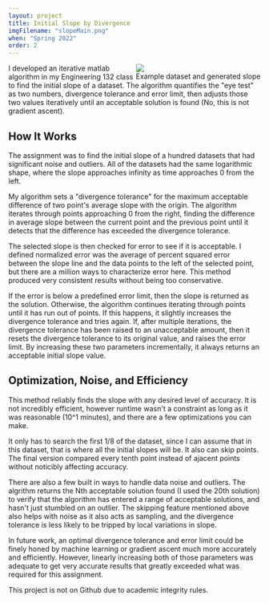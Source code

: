```yaml
---
layout: project
title: Initial Slope by Divergence
imgFilename: "slopeMain.png"
when: "Spring 2022"
order: 2
---
```

<div class="imgCptnBox" style="float:right">
<img src="{{ "assets/images/slopeMain.png" | relative_url }}" class="articleImgMain">
<figcaption class="articleCaption">Example dataset and generated slope</figcaption>
</div>

I developed an iterative matlab algorithm in my Engineering 132 class to find the initial slope of a dataset. The algorithm quantifies the "eye test" as two numbers, divergence tolerance and error limit, then adjusts those two values iteratively until an acceptable solution is found (No, this is not gradient ascent).

## How It Works

The assignment was to find the initial slope of a hundred datasets that had significant noise and outliers. All of the datasets had the same logarithmic shape, where the slope approaches infinity as time approaches 0 from the left.

My algorithm sets a "divergence tolerance" for the maximum acceptable difference of two point's average slope with the origin. The algorithm iterates through points approaching 0 from the right, finding the difference in average slope between the current point and the previous point until it detects that the difference has exceeded the divergence tolerance. 

The selected slope is then checked for error to see if it is acceptable. I defined normalized error was the average of percent squared error between the slope line and the data points to the left of the selected point, but there are a million ways to characterize error here. This method produced very consistent results without being too conservative.

If the error is below a predefined error limit, then the slope is returned as the solution. Otherwise, the algorithm continues iterating through points until it has run out of points. If this happens, it slightly increases the divergence tolerance and tries again. If, after multiple iterations, the divergence tolerance has been raised to an unacceptable amount, then it resets the divergence tolerance to its original value, and raises the error limit. By increasing these two parameters incrementally, it always returns an acceptable initial slope value.

## Optimization, Noise, and Efficiency

This method reliably finds the slope with any desired level of accuracy. It is not incredibly efficient, however runtime wasn't a constraint as long as it was reasonable (10^1 minutes), and there are a few optimizations you can make. 

It only has to search the first 1/8 of the dataset, since I can assume that in this dataset, that is where all the initial slopes will be. It also can skip points. The final version compared every tenth point instead of ajacent points without noticibly affecting accuracy.

There are also a few built in ways to handle data noise and outliers. The algrithm returns the Nth acceptable solution found (I used the 20th solution) to verify that the algorithm has entered a range of acceptable solutions, and hasn't just stumbled on an outlier. The skipping feature mentioned above also helps with noise as it also acts as sampling, and the divergence tolerance is less likely to be tripped by local variations in slope.

In future work, an optimal divergence tolerance and error limit could be finely honed by machine learning or gradient ascent much more accurately and efficiently. However, linearly increasing both of those parameters was adequate to get very accurate results that greatly exceeded what was required for this assignment.

This project is not on Github due to academic integrity rules.